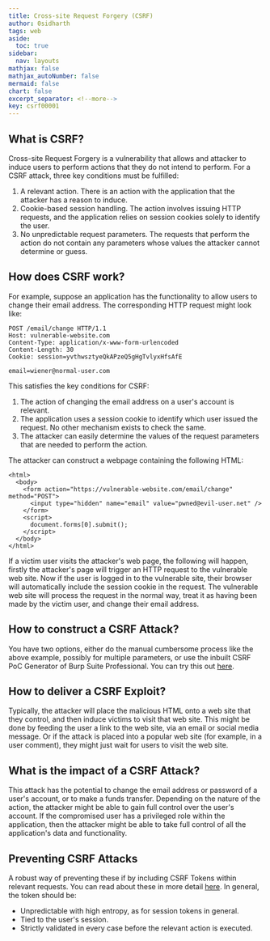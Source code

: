 ```yaml
---
title: Cross-site Request Forgery (CSRF)
author: 0sidharth
tags: web
aside:
  toc: true
sidebar:
  nav: layouts
mathjax: false
mathjax_autoNumber: false
mermaid: false
chart: false
excerpt_separator: <!--more-->
key: csrf00001
---
```

## What is CSRF?
Cross-site Request Forgery is a vulnerability that allows and attacker to induce users to perform actions that they do not intend to perform. For a CSRF attack, three key conditions must be fulfilled:
1. A relevant action. There is an action with the application that the attacker has a reason to induce.
2. Cookie-based session handling. The action involves issuing HTTP requests, and the application relies on session cookies solely to identify the user.
3. No unpredictable request parameters. The requests that perform the action do not contain any parameters whose values the attacker cannot determine or guess.

## How does CSRF work?
For example, suppose an application has the functionality to allow users to change their email address. The corresponding HTTP request might look like:

```
POST /email/change HTTP/1.1
Host: vulnerable-website.com
Content-Type: application/x-www-form-urlencoded
Content-Length: 30
Cookie: session=yvthwsztyeQkAPzeQ5gHgTvlyxHfsAfE

email=wiener@normal-user.com
```

This satisfies the key conditions for CSRF:
1. The action of changing the email address on a user's account is relevant.
2. The application uses a session cookie to identify which user issued the request. No other mechanism exists to check the same.
3. The attacker can easily determine the values of the request parameters that are needed to perform the action.

The attacker can construct a webpage containing the following HTML:

```
<html>
  <body>
    <form action="https://vulnerable-website.com/email/change" method="POST">
      <input type="hidden" name="email" value="pwned@evil-user.net" />
    </form>
    <script>
      document.forms[0].submit();
    </script>
  </body>
</html>
```

If a victim user visits the attacker's web page, the following will happen, firstly the attacker's page will trigger an HTTP request to the vulnerable web site.
Now if the user is logged in to the vulnerable site, their browser will automatically include the session cookie in the request.
The vulnerable web site will process the request in the normal way, treat it as having been made by the victim user, and change their email address.

## How to construct a CSRF Attack?
You have two options, either do the manual cumbersome process like the above example, possibly for multiple parameters, or use the inbuilt CSRF PoC Generator of Burp Suite Professional.
You can try this out [here](https://portswigger.net/web-security/csrf/lab-no-defenses).

## How to deliver a CSRF Exploit?
Typically, the attacker will place the malicious HTML onto a web site that they control, and then induce victims to visit that web site. This might be done by feeding the user a link to the web site, via an email or social media message. Or if the attack is placed into a popular web site (for example, in a user comment), they might just wait for users to visit the web site.

## What is the impact of a CSRF Attack?
This attack has the potential to change the email address or password of a user's account, or to make a funds transfer. Depending on the nature of the action, the attacker might be able to gain full control over the user's account. If the compromised user has a privileged role within the application, then the attacker might be able to take full control of all the application's data and functionality.

## Preventing CSRF Attacks
A robust way of preventing these if by including CSRF Tokens within relevant requests. You can read about these in more detail [here](https://portswigger.net/web-security/csrf/tokens). In general, the token should be:
* Unpredictable with high entropy, as for session tokens in general.
* Tied to the user's session.
* Strictly validated in every case before the relevant action is executed.

